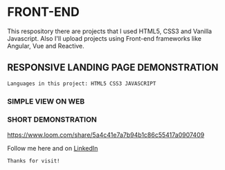 # FRONT-END
This respository there are projects that I used HTML5, CSS3 and Vanilla Javascript. Also I'll upload projects using Front-end frameworks like Angular, Vue and Reactive.


## RESPONSIVE LANDING PAGE DEMONSTRATION
``` bash
Languages in this project: HTML5 CSS3 JAVASCRIPT
```
### SIMPLE VIEW ON WEB</br>

<blockquote class="imgur-embed-pub" lang="en" data-id="a/TPxEAUr">
  <a href="//imgur.com/a/TPxEAUr"></a>
</blockquote>
<script async src="//s.imgur.com/min/embed.js" charset="utf-8"></script>


### SHORT DEMONSTRATION</br>

https://www.loom.com/share/5a4c41e7a7b94b1c86c55417a0907409


Follow me here and on <a href="https://www.linkedin.com/in/paulo-santoro-44a88318/" target="_blank">LinkedIn</a>

``` bash
Thanks for visit!
```
